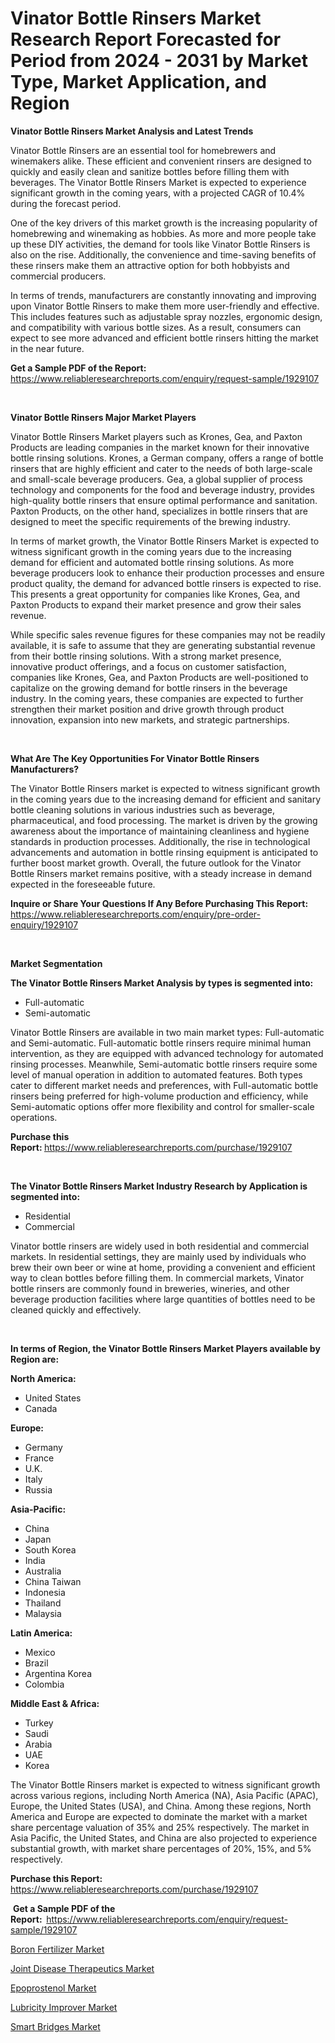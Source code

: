 <p><h1>Vinator Bottle Rinsers Market Research Report Forecasted for Period from 2024 -  2031 by Market Type, Market Application, and Region</h1></p><p><strong>Vinator Bottle Rinsers Market Analysis and Latest Trends</strong></p>
<p><p>Vinator Bottle Rinsers are an essential tool for homebrewers and winemakers alike. These efficient and convenient rinsers are designed to quickly and easily clean and sanitize bottles before filling them with beverages. The Vinator Bottle Rinsers Market is expected to experience significant growth in the coming years, with a projected CAGR of 10.4% during the forecast period.</p><p>One of the key drivers of this market growth is the increasing popularity of homebrewing and winemaking as hobbies. As more and more people take up these DIY activities, the demand for tools like Vinator Bottle Rinsers is also on the rise. Additionally, the convenience and time-saving benefits of these rinsers make them an attractive option for both hobbyists and commercial producers.</p><p>In terms of trends, manufacturers are constantly innovating and improving upon Vinator Bottle Rinsers to make them more user-friendly and effective. This includes features such as adjustable spray nozzles, ergonomic design, and compatibility with various bottle sizes. As a result, consumers can expect to see more advanced and efficient bottle rinsers hitting the market in the near future.</p></p>
<p><strong>Get a Sample PDF of the Report:&nbsp;</strong> <a href="https://www.reliableresearchreports.com/enquiry/request-sample/1929107">https://www.reliableresearchreports.com/enquiry/request-sample/1929107</a></p>
<p>&nbsp;</p>
<p><strong>Vinator Bottle Rinsers Major Market Players</strong></p>
<p><p>Vinator Bottle Rinsers Market players such as Krones, Gea, and Paxton Products are leading companies in the market known for their innovative bottle rinsing solutions. Krones, a German company, offers a range of bottle rinsers that are highly efficient and cater to the needs of both large-scale and small-scale beverage producers. Gea, a global supplier of process technology and components for the food and beverage industry, provides high-quality bottle rinsers that ensure optimal performance and sanitation. Paxton Products, on the other hand, specializes in bottle rinsers that are designed to meet the specific requirements of the brewing industry.</p><p>In terms of market growth, the Vinator Bottle Rinsers Market is expected to witness significant growth in the coming years due to the increasing demand for efficient and automated bottle rinsing solutions. As more beverage producers look to enhance their production processes and ensure product quality, the demand for advanced bottle rinsers is expected to rise. This presents a great opportunity for companies like Krones, Gea, and Paxton Products to expand their market presence and grow their sales revenue.</p><p>While specific sales revenue figures for these companies may not be readily available, it is safe to assume that they are generating substantial revenue from their bottle rinsing solutions. With a strong market presence, innovative product offerings, and a focus on customer satisfaction, companies like Krones, Gea, and Paxton Products are well-positioned to capitalize on the growing demand for bottle rinsers in the beverage industry. In the coming years, these companies are expected to further strengthen their market position and drive growth through product innovation, expansion into new markets, and strategic partnerships.</p></p>
<p>&nbsp;</p>
<p><strong>What Are The Key Opportunities For Vinator Bottle Rinsers Manufacturers?</strong></p>
<p><p>The Vinator Bottle Rinsers market is expected to witness significant growth in the coming years due to the increasing demand for efficient and sanitary bottle cleaning solutions in various industries such as beverage, pharmaceutical, and food processing. The market is driven by the growing awareness about the importance of maintaining cleanliness and hygiene standards in production processes. Additionally, the rise in technological advancements and automation in bottle rinsing equipment is anticipated to further boost market growth. Overall, the future outlook for the Vinator Bottle Rinsers market remains positive, with a steady increase in demand expected in the foreseeable future.</p></p>
<p><strong>Inquire or Share Your Questions If Any Before Purchasing This Report:</strong> <a href="https://www.reliableresearchreports.com/enquiry/pre-order-enquiry/1929107">https://www.reliableresearchreports.com/enquiry/pre-order-enquiry/1929107</a></p>
<p>&nbsp;</p>
<p><strong>Market Segmentation</strong></p>
<p><strong>The Vinator Bottle Rinsers Market Analysis by types is segmented into:</strong></p>
<p><ul><li>Full-automatic</li><li>Semi-automatic</li></ul></p>
<p><p>Vinator Bottle Rinsers are available in two main market types: Full-automatic and Semi-automatic. Full-automatic bottle rinsers require minimal human intervention, as they are equipped with advanced technology for automated rinsing processes. Meanwhile, Semi-automatic bottle rinsers require some level of manual operation in addition to automated features. Both types cater to different market needs and preferences, with Full-automatic bottle rinsers being preferred for high-volume production and efficiency, while Semi-automatic options offer more flexibility and control for smaller-scale operations.</p></p>
<p><strong>Purchase this Report:&nbsp;</strong><a href="https://www.reliableresearchreports.com/purchase/1929107">https://www.reliableresearchreports.com/purchase/1929107</a></p>
<p>&nbsp;</p>
<p><strong>The Vinator Bottle Rinsers Market Industry Research by Application is segmented into:</strong></p>
<p><ul><li>Residential</li><li>Commercial</li></ul></p>
<p><p>Vinator bottle rinsers are widely used in both residential and commercial markets. In residential settings, they are mainly used by individuals who brew their own beer or wine at home, providing a convenient and efficient way to clean bottles before filling them. In commercial markets, Vinator bottle rinsers are commonly found in breweries, wineries, and other beverage production facilities where large quantities of bottles need to be cleaned quickly and effectively.</p></p>
<p>&nbsp;</p>
<p><strong>In terms of Region, the Vinator Bottle Rinsers Market Players available by Region are:</strong></p>
<p>
    <p> <strong> North America: </strong>
        <ul>
            <li>United States</li>
            <li>Canada</li>
        </ul>
        </p> 
    <p> <strong> Europe: </strong>
        <ul>
            <li>Germany</li>
            <li>France</li>
            <li>U.K.</li>
            <li>Italy</li>
            <li>Russia</li>
        </ul>
        </p> 
    <p> <strong> Asia-Pacific: </strong>
        <ul>
            <li>China</li>
            <li>Japan</li>
            <li>South Korea</li>
            <li>India</li>
            <li>Australia</li>
            <li>China Taiwan</li>
            <li>Indonesia</li>
            <li>Thailand</li>
            <li>Malaysia</li>
        </ul>
        </p> 
    <p> <strong> Latin America: </strong>
        <ul>
            <li>Mexico</li>
            <li>Brazil</li>
            <li>Argentina Korea</li>
            <li>Colombia</li>
        </ul>
        </p> 
    <p> <strong> Middle East & Africa: </strong>
        <ul>
            <li>Turkey</li>
            <li>Saudi</li>
            <li>Arabia</li>
            <li>UAE</li>
            <li>Korea</li>
        </ul>
    </p>
    </p>
<p><p>The Vinator Bottle Rinsers market is expected to witness significant growth across various regions, including North America (NA), Asia Pacific (APAC), Europe, the United States (USA), and China. Among these regions, North America and Europe are expected to dominate the market with a market share percentage valuation of 35% and 25% respectively. The market in Asia Pacific, the United States, and China are also projected to experience substantial growth, with market share percentages of 20%, 15%, and 5% respectively.</p></p>
<p><strong>Purchase this Report: </strong><a href="https://www.reliableresearchreports.com/purchase/1929107">https://www.reliableresearchreports.com/purchase/1929107</a></p>
<p>&nbsp;<strong>Get a Sample PDF of the Report:&nbsp;&nbsp;</strong><a href="https://www.reliableresearchreports.com/enquiry/request-sample/1929107">https://www.reliableresearchreports.com/enquiry/request-sample/1929107</a></p>
<p><strong></strong></p>
<p><p><a href="https://view.publitas.com/reportprime-1/boron-fertilizer-market-centers-on-aspects-such-as-market-growth-market-share-market-opportunity-and-projected-forecasts-spanning-from-2024-to-2031/">Boron Fertilizer Market</a></p><p><a href="https://sore-arch-6db.notion.site/Joint-Disease-Therapeutics-Market-Research-Report-Forecasted-for-Period-from-2024-2031-by-Market--70ae7f77ff4845e0b51f1660d91d980a">Joint Disease Therapeutics Market</a></p><p><a href="https://confirmed-shield-e13.notion.site/Epoprostenol-Market-Size-Growth-Outlook-from-2024-to-2031-projecting-at-Market-s-Trends-Analysis-b-f7040911226243f19226a895885bf71d">Epoprostenol Market</a></p><p><a href="https://view.publitas.com/reportprime-1/lubricity-improver-market-research-report-forecasted-for-period-from-2024-2031-by-market-type-market-application-and-region/">Lubricity Improver Market</a></p><p><a href="https://funky-papaya-cf4.notion.site/Smart-Bridges-Market-Provides-Detailed-Segmentation-of-this-Market-based-on-Type-Application-and-R-c5080bdd9751400aaccc12d03682e7af">Smart Bridges Market</a></p></p>